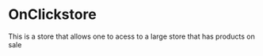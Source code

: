 # OnClickstore
This is a store that allows one to acess to a large store that has products on sale 
